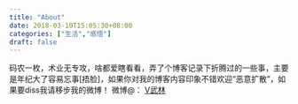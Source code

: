 ```yaml
---
title: "About"
date: 2018-03-10T15:05:30+08:00
categories: ["生活","感悟"]
draft: false
---
```

码农一枚，术业无专攻，啥都爱瞎看看，弄了个博客记录下折腾过的一些事，主要是年纪大了容易忘事[捂脸]，如果你对我的博客内容印象不错欢迎“恶意扩散”，如果要diss我请移步我的微博！
微博@： [V武林](https://weibo.com/u/1243432494) <!--more-->
